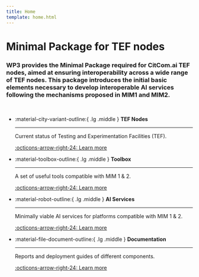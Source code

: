 ```yaml
---
title: Home
template: home.html
---
```

# Minimal Package for TEF nodes
### WP3 provides the Minimal Package required for CitCom.ai TEF nodes, aimed at ensuring interoperability across a wide range of TEF nodes. This package introduces the initial basic elements necessary to develop interoperable AI services following the mechanisms proposed in MIM1 and MIM2.
<br>

<div class="grid cards" markdown>

-   :material-city-variant-outline:{ .lg .middle } __TEF Nodes__

    ---

    Current status of Testing and Experimentation Facilities (TEF).

    [:octicons-arrow-right-24: Learn more](#)

-   :material-toolbox-outline:{ .lg .middle } __Toolbox__

    ---

    A set of useful tools compatible with MIM 1 & 2.

    [:octicons-arrow-right-24: Learn more](#)

-   :material-robot-outline:{ .lg .middle } __AI Services__

    ---

    Minimally viable AI services for platforms compatible with MIM 1 & 2.

    [:octicons-arrow-right-24: Learn more](#)

-   :material-file-document-outline:{ .lg .middle } __Documentation__

    ---

    Reports and deployment guides of different components.

    [:octicons-arrow-right-24: Learn more](#)

</div>
